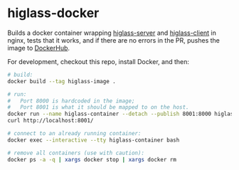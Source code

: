 # higlass-docker

Builds a docker container wrapping 
[higlass-server](https://github.com/hms-dbmi/higlass-server) and 
[higlass-client](https://github.com/hms-dbmi/higlass) in nginx,
tests that it works, and if there are no errors in the PR,
pushes the image to [DockerHub](https://hub.docker.com/r/gehlenborglab/higlass-server/).

For development, checkout this repo, install Docker, and then:

```bash
# build:
docker build --tag higlass-image .

# run:
#   Port 8000 is hardcoded in the image;
#   Port 8001 is what it should be mapped to on the host.
docker run --name higlass-container --detach --publish 8001:8000 higlass-image
curl http://localhost:8001/

# connect to an already running container:
docker exec --interactive --tty higlass-container bash

# remove all containers (use with caution):
docker ps -a -q | xargs docker stop | xargs docker rm
```
